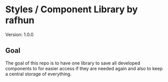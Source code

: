 # Styles / Component Library by rafhun
Version: 1.0.0

## Goal
The goal of this repo is to have one library to save all developed components to for easier access if they are needed again and also to keep a central storage of everything.

